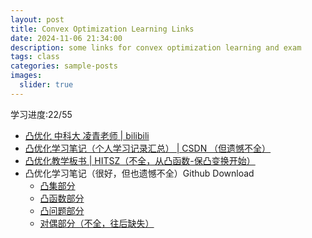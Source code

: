 ```yaml
---
layout: post
title: Convex Optimization Learning Links
date: 2024-11-06 21:34:00
description: some links for convex optimization learning and exam
tags: class
categories: sample-posts
images:
  slider: true
---
```


学习进度:22/55

- <a href="https://www.bilibili.com/video/BV19M411T7S7"> 凸优化 中科大 凌青老师 | bilibili </a>
- <a href="https://blog.csdn.net/qq_26565435/article/details/127000172"> 凸优化学习笔记（个人学习记录汇总） | CSDN （但遗憾不全） </a>
- <a href="https://darongyang.github.io/blog/assets/pdf/convex-hitsz.pdf"> 凸优化教学板书 | HITSZ（不全，从凸函数-保凸变换开始） </a>
- 凸优化学习笔记（很好，但也遗憾不全）Github Download
	- <a href="https://darongyang.github.io/blog/assets/pdf/Convex_Sets.pdf"> 凸集部分 </a>
	- <a href="https://darongyang.github.io/blog/assets/pdf/Convex_Function.pdf"> 凸函数部分 </a>
	- <a href="https://darongyang.github.io/blog/assets/pdf/Convex_Problem.pdf"> 凸问题部分 </a>
	- <a href="https://darongyang.github.io/blog/assets/pdf/Duality.pdf"> 对偶部分（不全，往后缺失） </a>

